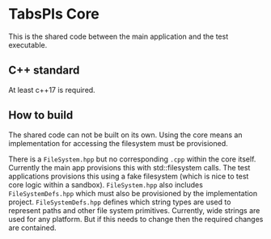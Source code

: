 # TabsPls Core
This is the shared code between the main application and the test executable.

## C++ standard
At least c++17 is required.

## How to build
The shared code can not be built on its own. 
Using the core means an implementation for accessing the filesystem must be provisioned.

There is a `FileSystem.hpp` but no corresponding `.cpp` within the core itself. Currently the main app provisions this with std::filesystem calls. The test applications provisions this using a fake filesystem (which is nice to test core logic within a sandbox).
`FileSystem.hpp` also includes `FileSystemDefs.hpp` which must also be provisioned by the implementation project. 
`FileSystemDefs.hpp` defines which string types are used to represent paths and other file system primitives. Currently, wide strings are used for any platform. But if this needs to change then the required changes are contained.
